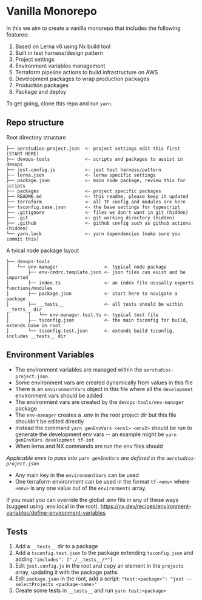 # Vanilla Monorepo

In this we aim to create a vanilla monorepo that includes the following features:

1. Based on Lerna v6 using Nx build tool
2. Built in test harness/design pattern
3. Project settings
3. Environment variables management
2. Terraform pipeline actions to build infrastructure on AWS
3. Development packages to wrap production packages
4. Production packages 
5. Package and deploy

To get going, clone this repo and run `yarn`.

## Repo structure

Root directory structure
```
├── aerstudios-project.json  <- project settings edit this first (START HERE)
├── devops-tools             <- scripts and packages to assist in devops
├── jest.config.js           <- jest test harness/pattern
├── lerna.json               <- lerna specific settings
├── package.json             <- main node package, review this for scripts
├── packages                 <- project specific packages
├── README.md                <- this readme, please keep it updated
├── terraform                <- all TF config and modules are here
├── tsconfig.base.json       <- the base settings for typescript
├── .gitignore               <- files we don't want in git (hidden)
├── .git                     <- git working directory (hidden)
├── .github                  <- github config such as github actions (hidden)
└── yarn.lock                <- yarn dependencies (make sure you commit this)

```

A tyical node package layout
```
├── devops-tools
│   └── env-manager                 <- typical node package 
│       ├── env-cmdrc.template.json <- json files can exist and be imported
│       ├── index.ts                <- an index file ususally exports functions/modules 
│       ├── package.json            <- start here to navigate a package
│       ├── __tests__               <- all tests should be within __tests__ dir
│       │   └── env-manager.test.ts <- typical test file
│       ├── tsconfig.json           <- the main tsconfig for build, extends base in root
│       └── tsconfig.test.json      <- extends build tsconfig, includes __tests__ dir
```

## Environment Variables

 - The environment variables are managed within the `aerstudios-project.json`.
 - Some environment vars are created dynamically from values in this file
 - There is an `environmentVars` object in this file where all the `development` environment vars should be added
 - The environment vars are created by the `devops-tools/env-manager` package
 - The `env-manager` creates a .env in the root project dir but this file shouldn't be edited directly
 - Instead the command `yarn genEnvVars <env1> <env2>` should be run to generate the development env vars
 -- an example might be `yarn genEnvVars development tf-int`
 - When lerna and NX commands are run the env files should 

  *Applicable envs to pass into `yarn genEnvVars` are defined in the `aerstudios-project.json`*
  - Any main key in the `environmentVars` can be used
  - One terraform environment can be used in the format `tf-<env>` where `<env>` is any one value out of the `environments` array.
  
  
If you must you can override the global .env file in any of these ways (suggest using .env.local in the root). 
https://nx.dev/recipes/environment-variables/define-environment-variables

## Tests

1. Add a `__tests__` dir to a package
2. Add a `tsconfig.test.json` to the package extending `tsconfig.json` and adding `"includes": ["./__tests__/*"]`
3. Edit `jest.config.js` in the root and copy an element in the `projects` array, updating it with the package paths
4. Edit `package.json` in the root, add a script: `"test:<package>": "jest --selectProjects <package-name>"`
5. Create some tests in `__tests__` and run `yarn test:<package>`


